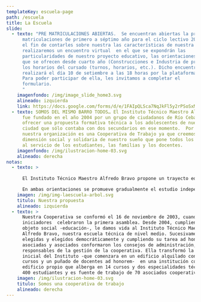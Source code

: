 ```yaml
---
templateKey: escuela-page
path: /escuela
title: La Escuela
slide:
  - texto: "PRE MATRICULACIONES ABIERTAS.  Se encuentran abiertas la pre
      matriculaciones de primero a séptimo año para el ciclo lectivo 2021. Con
      el fin de contarles sobre nuestra las características de nuestra escuela,
      realizaremos un encuentro virtual  en el que se expondrán las
      particularidades de nuestro proyecto educativo, las orientaciones técnicas
      que se ofrecen desde cuarto año (Construcciones e Industria de procesos) y
      los horarios del cursado (turnos, horarios, etc.). Dicho encuentro se
      realizará el día 10 de setiembre a las 18 horas por la plataforma Meet.
      Para poder participar de ella, les invitamos a completar el
      formulario.                                                               \
      "
    imagenfondo: /img/image_slide_home3.svg
    alineado: izquierda
    link: https://docs.google.com/forms/d/e/1FAIpQLSca7NqJkFl5y2rPSoSxMrPSD--57uBjpjUODdP4rXmy3Z_pKQ/viewform?vc=0&c=0&w=1&flr=0&gxids=7757
  - texto: SOMOS DEL MISMO BARRO TODOS… El Instituto Técnico Maestro Alfredo Bravo
      fue fundado en el año 2004 por un grupo de ciudadanos de Río Ceballos para
      ofrecer una propuesta formativa técnica a los adolescentes de nuestra
      ciudad que sólo contaba con dos secundarios en ese momento.  Por ello
      nuestra organización es una Cooperativa de Trabajo ya que creemos en la
      dimensión social y solidaria de nuestro sueño que pone todos los recursos
      al servicio de los estudiantes, las familias y los docentes.
    imagenfondo: /img/ilustracion-home-03.svg
    alineado: derecha
notas:
  - texto: >
      
      El Instituto Técnico Maestro Alfredo Bravo propone un trayecto educativo técnico de siete años de duración. Como unidad pedagógica y organizativa nuestra propuesta educativa está constituida por dos Ciclos, siendo el primero de ellos Básico (Primer Ciclo) de tres años de duración y el Segundo Ciclo, de cuatro años de duración, con dos orientaciones: Maestro Mayor de Obras (MMO) e Industria de Procesos (IP).

      En ambas orientaciones se promueve gradualmente el estudio independiente que contribuye al trabajo autogestivo como también se favorecen las prácticas colaborativas, cooperativas y solidarias. Se pone especial énfasis en la correspondencia y articulación teórico-práctica en aras al desarrollo y adquisición de capacidades específicas para el futuro desempeño del técnico
    imagen: /img/img-laescuela-arbol.svg
    titulo: Nuestra propuesta
    alineado: izquierda
  - texto: >
      Nuestra Cooperativa se conformó el 16 de noviembre de 2003, cuando los
      iniciadores  celebraron la primera asamblea. Desde 2004, cumpliendo su
      objeto social -educación-, le damos vida al Instituto Técnico Maestro
      Alfredo Bravo, nuestra escuela técnica de nivel medio. Sucesivamente
      elegidas y elegidos democráticamente y cumpliendo su tarea ad honorem,
      asociadas y asociados conformaron los consejos de administración,
      responsables de la gestión de la cooperativa. Ella transformó la realidad
      inicial del Instituto -que comenzara en un edificio alquilado con dos
      cursos y un puñado de docentes ad honorem-  en una institución con
      edificio propio que alberga en 14 cursos y dos especialidades técnicas, a
      400 estudiantes y es fuente de trabajo de 70 asociados cooperativistas.
    imagen: /img/ilustracion-home-03.svg
    titulo: Somos una cooperativa de trabajo
    alineado: derecha
---
```

